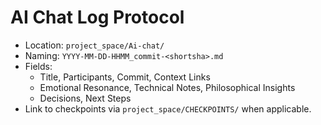 # AI Chat Log Protocol

- Location: `project_space/Ai-chat/`
- Naming: `YYYY-MM-DD-HHMM_commit-<shortsha>.md`
- Fields:
  - Title, Participants, Commit, Context Links
  - Emotional Resonance, Technical Notes, Philosophical Insights
  - Decisions, Next Steps
- Link to checkpoints via `project_space/CHECKPOINTS/` when applicable.
